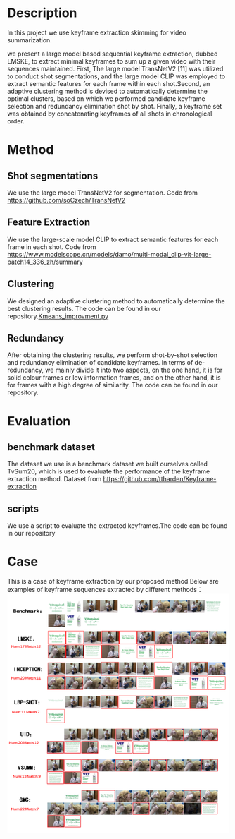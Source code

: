 # Description

In this project we use keyframe extraction skimming for video summarization.

we present a large model based sequential keyframe extraction, dubbed LMSKE, to extract minimal keyframes to sum up a given video with their sequences maintained. First, The large model TransNetV2 [11] was utilized to conduct shot segmentations, and the large model CLIP was employed to extract semantic features for each frame within each shot.Second, an adaptive clustering method is devised to automatically determine the optimal clusters, based on which we performed candidate keyframe selection and redundancy elimination shot by shot. Finally, a keyframe set was obtained by concatenating keyframes of all shots in chronological order.

# Method
## Shot segmentations
We use the large model TransNetV2 for segmentation. Code from https://github.com/soCzech/TransNetV2
## Feature Extraction
We use the large-scale model CLIP to extract semantic features for each frame in each shot. Code from https://www.modelscope.cn/models/damo/multi-modal_clip-vit-large-patch14_336_zh/summary
## Clustering
We designed an adaptive clustering method to automatically determine the best clustering results. The code can be found in our repository.[Kmeans_improvment.py](Kmeans_improvment.py)
## Redundancy
After obtaining the clustering results, we perform shot-by-shot selection and redundancy elimination of candidate keyframes. In terms of de-redundancy, we mainly divide it into two aspects, on the one hand, it is for solid colour frames or low information frames, and on the other hand, it is for frames with a high degree of similarity. The code can be found in our repository.

# Evaluation
## benchmark dataset
The dataset we use is a benchmark dataset we built ourselves called TvSum20, which is used to evaluate the performance of the keyframe extraction method. Dataset from https://github.com/ttharden/Keyframe-extraction
## scripts
We use a script to evaluate the extracted keyframes.The code can be found in our repository

# Case
This is a case of keyframe extraction by our proposed method.Below are examples of keyframe sequences extracted by different methods：![case](images/githubcase.png)
